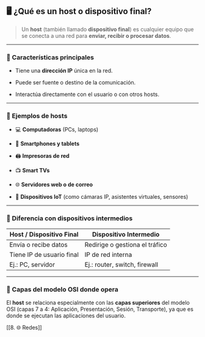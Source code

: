 ## 🖥️ ¿Qué es un **host** o **dispositivo final**?

> Un **host** (también llamado **dispositivo final**) es cualquier equipo que se conecta a una red para **enviar, recibir o procesar datos**.

---

### 📌 Características principales

- Tiene una **dirección IP** única en la red.
    
- Puede ser fuente o destino de la comunicación.
    
- Interactúa directamente con el usuario o con otros hosts.
    

---

### 🧱 Ejemplos de hosts

- 💻 **Computadoras** (PCs, laptops)
    
- 📱 **Smartphones y tablets**
    
- 🖨️ **Impresoras de red**
    
- 📺 **Smart TVs**
    
- 🌐 **Servidores web o de correo**
    
- 🧠 **Dispositivos IoT** (como cámaras IP, asistentes virtuales, sensores)
    

---

### 🔁 Diferencia con dispositivos intermedios

|Host / Dispositivo Final|Dispositivo Intermedio|
|---|---|
|Envía o recibe datos|Redirige o gestiona el tráfico|
|Tiene IP de usuario final|IP de red interna|
|Ej.: PC, servidor|Ej.: router, switch, firewall|

---

### 📍 Capas del modelo OSI donde opera

El **host** se relaciona especialmente con las **capas superiores** del modelo OSI (capas 7 a 4: Aplicación, Presentación, Sesión, Transporte), ya que es donde se ejecutan las aplicaciones del usuario.

[[8. 🌐 Redes]]